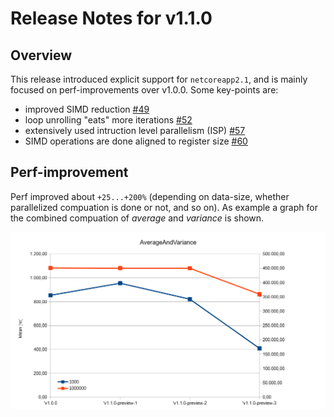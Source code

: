 # Release Notes for v1.1.0

## Overview

This release introduced explicit support for `netcoreapp2.1`, and is mainly focused on perf-improvements over v1.0.0. Some key-points are:

* improved SIMD reduction [#49](https://github.com/gfoidl/Stochastics/pull/49)
* loop unrolling "eats" more iterations [#52](https://github.com/gfoidl/Stochastics/pull/52)
* extensively used intruction level parallelism (ISP) [#57](https://github.com/gfoidl/Stochastics/pull/57)
* SIMD operations are done aligned to register size [#60](https://github.com/gfoidl/Stochastics/pull/60)

## Perf-improvement

Perf improved about `+25...+200%` (depending on data-size, whether parallelized compuation is done or not, and so on).
As example a graph for the combined compuation of _average_ and _variance_ is shown.

![](images/perf-avg-var-v1.1.0-preview-3.png)
